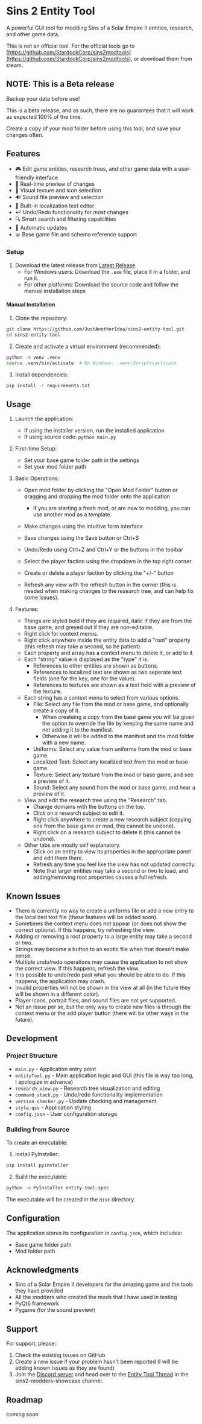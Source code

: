 # Sins 2 Entity Tool

A powerful GUI tool for modding Sins of a Solar Empire II entities, research, and other game data.

This is not an official tool. For the official tools go to [https://github.com/StardockCorp/sins2modtools](https://github.com/StardockCorp/sins2modtools), or download them from steam.

## NOTE: This is a Beta release

Backup your data before use!

This is a beta release, and as such, there are no guarantees that it will work as expected 100% of the time.

Create a copy of your mod folder before using this tool, and save your changes often.

## Features

- 🎮 Edit game entities, research trees, and other game data with a user-friendly interface
- 🔄 Real-time preview of changes
- 🎨 Visual texture and icon selection
- 🔊 Sound file preview and selection
- 📝 Built-in localization text editor
- ↩️ Undo/Redo functionality for *most* changes
- 🔍 Smart search and filtering capabilities
- 🔄 Automatic updates
- 📊 Base game file and schema reference support

### Setup

1. Download the latest release from [Latest Release](https://github.com/JustAnotherIdea/sins2-entity-tool/releases/latest)
   - For Windows users: Download the `.exe` file, place it in a folder, and run it.
   - For other platforms: Download the source code and follow the manual installation steps


#### Manual Installation

1. Clone the repository:
```bash
git clone https://github.com/JustAnotherIdea/sins2-entity-tool.git
cd sins2-entity-tool
```

2. Create and activate a virtual environment (recommended):
```bash
python -m venv .venv
source .venv/bin/activate  # On Windows: .venv\Scripts\activate
```

3. Install dependencies:
```bash
pip install -r requirements.txt
```

## Usage

1. Launch the application:
    - If using the installer version, run the installed application
    - If using source code: `python main.py`

2. First-time Setup:
    - Set your base game folder path in the settings
    - Set your mod folder path

3. Basic Operations:
    - Open mod folder by clicking the "Open Mod Folder" button or dragging and dropping the mod folder onto the application
        - If you are starting a fresh mod, or are new to modding, you can use another mod as a template.
    - Make changes using the intuitive form interface
    - Save changes using the Save button or Ctrl+S
    - Undo/Redo using Ctrl+Z and Ctrl+Y or the buttons in the toolbar
    - Select the player faction using the dropdown in the top right corner

    - Create or delete a player faction by clicking the "+/-" button
    - Refresh any view with the refresh button in the corner (this is needed when making changes to the research tree, and can help fix some issues).

4. Features:
    - Things are styled bold if they are required, italic if they are from the base game, and greyed out if they are non-editable.
    - Right click for context menus.
    - Right click anywhere inside the entity data to add a "root" property (this refresh may take a second, so be patient).
    - Each property and array has a context menu to delete it, or add to it.
    - Each "string" value is displayed as the "type" it is.
        - References to other entities are shown as buttons.
        - References to localized text are shown as two seperate text fields (one for the key, one for the value).
        - References to textures are shown as a text field with a preview of the texture.
    - Each string has a context menu to select from various options.
        - File: Select any file from the mod or base game, and optionally create a copy of it.
            - When createing a copy from the base game you will be given the option to override the file by keeping the same name and not adding it to the manifest.
            - Otherwise it will be added to the manifest and the mod folder with a new name.
        - Uniforms: Select any value from uniforms from the mod or base game.
        - Localized Text: Select any localized text from the mod or base game.
        - Texture: Select any texture from the mod or base game, and see a preview of it.
        - Sound: Select any sound from the mod or base game, and hear a preview of it.
    - View and edit the research tree using the "Research" tab.
        - Change domains with the buttons on the top.
        - Click on a research subject to edit it.
        - Right click anywhere to create a new research subject (copying one from the base game or mod, this cannot be undone).
        - Right click on a research subject to delete it (this cannot be undone).
    - Other tabs are mostly self explanatory.
        - Click on an entity to view its properties in the appropriate panel and edit them there.
        - Refresh any time you feel like the view has not updated correctly.
        - Note that larger entities may take a second or two to load, and adding/removing root properties causes a full refresh.

## Known Issues

- There is currently no way to create a uniforms file or add a new entry to the localized text file (these features will be added soon).
- Sometimes the context menu does not appear (or does not show the correct options). If this happens, try refreshing the view.
- Adding or removing a root property to a large entity may take a second or two.
- Strings may become a button to an exotic file when that doesn't make sense.
- Multiple undo/redo operations may cause the application to not show the correct view. If this happens, refresh the view.
- It is possible to undo/redo past what you should be able to do. If this happens, the application may crash.
- Invalid properties will not be shown in the view at all (in the future they will be shown in a different color).
- Player icons, portrait files, and sound files are not yet supported.
- Not an issue per se, but the only way to create new files is through the context menu or the add player button (there will be other ways in the future).

## Development

### Project Structure

- `main.py` - Application entry point
- `entityTool.py` - Main application logic and GUI (this file is way too long, I apologize in advance)
- `research_view.py` - Research tree visualization and editing
- `command_stack.py` - Undo/redo functionality implementation
- `version_checker.py` - Update checking and management
- `style.qss` - Application styling
- `config.json` - User configuration storage

### Building from Source

To create an executable:

1. Install PyInstaller:
```bash
pip install pyinstaller
```

2. Build the executable:
```bash
python -m PyInstaller entity-tool.spec
```

The executable will be created in the `dist` directory.

## Configuration

The application stores its configuration in `config.json`, which includes:
- Base game folder path
- Mod folder path

## Acknowledgments

- Sins of a Solar Empire II developers for the amazing game and the tools they have provided
- All the modders who created the mods that I have used in testing
- PyQt6 framework
- Pygame (for the sound preview)

## Support

For support, please:
1. Check the existing issues on GitHub
2. Create a new issue if your problem hasn't been reported (I will be adding known issues as they are found)
3. Join the [Discord server](https://discord.com/invite/sinsofasolarempire) and head over to the [Entity Tool Thread](https://discord.com/channels/266693357093257216/1329849082675462144) in the sins2-modders-showcase channel.


## Roadmap

coming soon